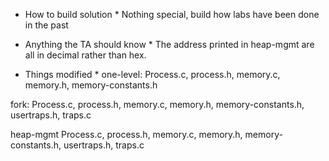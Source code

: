 * How to build solution *
Nothing special, build how labs have been done in the past

* Anything the TA should know *
The address printed in heap-mgmt are all in decimal rather than hex. 


* Things modified *
one-level:
Process.c, process.h, memory.c, memory.h, memory-constants.h

fork:
Process.c, process.h, memory.c, memory.h, memory-constants.h, usertraps.h, traps.c

heap-mgmt
Process.c, process.h, memory.c, memory.h, memory-constants.h, usertraps.h, traps.c
